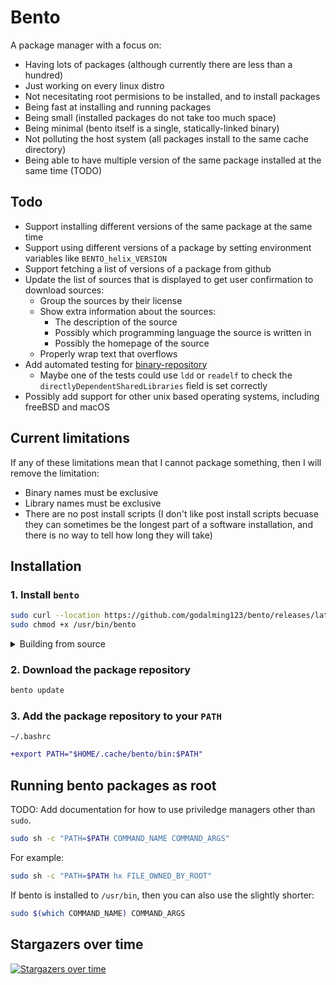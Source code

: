 # Bento

A package manager with a focus on:

- Having lots of packages (although currently there are less than a hundred)
- Just working on every linux distro
- Not necesitating root permisions to be installed, and to install packages
- Being fast at installing and running packages
- Being small (installed packages do not take too much space)
- Being minimal (bento itself is a single, statically-linked binary)
- Not polluting the host system (all packages install to the same cache directory)
- Being able to have multiple version of the same package installed at the same time (TODO)

## Todo

- Support installing different versions of the same package at the same time
- Support using different versions of a package by setting environment variables like `BENTO_helix_VERSION`
- Support fetching a list of versions of a package from github
- Update the list of sources that is displayed to get user confirmation to download sources:
  - Group the sources by their license
  - Show extra information about the sources:
    - The description of the source
    - Possibly which programming language the source is written in
    - Possibly the homepage of the source
  - Properly wrap text that overflows
- Add automated testing for [binary-repository](https://github.com/godalming123/binary-repository/)
  - Maybe one of the tests could use `ldd` or `readelf` to check the `directlyDependentSharedLibraries` field is set correctly
- Possibly add support for other unix based operating systems, including freeBSD and macOS

## Current limitations

If any of these limitations mean that I cannot package something, then I will remove the limitation:

- Binary names must be exclusive
- Library names must be exclusive
- There are no post install scripts (I don't like post install scripts becuase they can sometimes be the longest part of a software installation, and there is no way to tell how long they will take)

## Installation

### 1. Install `bento`

```sh
sudo curl --location https://github.com/godalming123/bento/releases/latest/download/linux-amd64 -o /usr/bin/bento
sudo chmod +x /usr/bin/bento
```

<details><summary>Building from source</summary>

```sh
git clone --depth 1 https://github.com/godalming123/bento.git
cd bento
go install
# `go install` puts the binary in `~/go/bin`, so make sure that directory is in your $PATH
```

</details>

### 2. Download the package repository

```sh
bento update
```

### 3. Add the package repository to your `PATH`

`~/.bashrc`

```diff
+export PATH="$HOME/.cache/bento/bin:$PATH"
```

## Running bento packages as root

TODO: Add documentation for how to use priviledge managers other than `sudo`.

```sh
sudo sh -c "PATH=$PATH COMMAND_NAME COMMAND_ARGS"
```

For example:

```sh
sudo sh -c "PATH=$PATH hx FILE_OWNED_BY_ROOT"
```

If bento is installed to `/usr/bin`, then you can also use the slightly shorter:

```sh
sudo $(which COMMAND_NAME) COMMAND_ARGS
```

## Stargazers over time

[![Stargazers over time](https://starchart.cc/godalming123/bento.svg)](https://starchart.cc/godalming123/bento)
